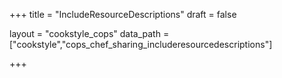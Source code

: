 +++
title = "IncludeResourceDescriptions"
draft = false

layout = "cookstyle_cops"
data_path = ["cookstyle","cops_chef_sharing_includeresourcedescriptions"]

+++

<!-- The content of this page is automatically generated from the
cops_chef_sharing_includeresourcedescriptions.yml file in github.com/chef/cookstyle/blob/main/docs-chef-io/data/cookstyle/. -->
